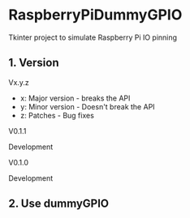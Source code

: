 # RaspberryPiDummyGPIO
Tkinter project to simulate Raspberry Pi IO pinning


## 1. Version
Vx.y.z
* x: Major version - breaks the API
* y: Minor version - Doesn't break the API
* z: Patches - Bug fixes

V0.1.1

Development

V0.1.0

Development

## 2. Use dummyGPIO
